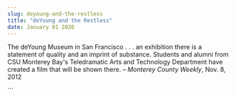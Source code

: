 ```yaml
---
slug: deyoung-and-the-restless
title: "deYoung and the Restless"
date: January 01 2020
---
```


 
<p>
  The deYoung Museum in San Francisco . . . an exhibition there is a statement
  of quality and an imprint of substance. Students and alumni from CSU Monterey
  Bay's Teledramatic Arts and Technology Department have created a film that
  will be shown there. – <em>Monterey County Weekly</em>, Nov. 8, 2012
</p>
```
